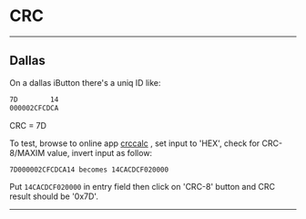 # CRC

---

## Dallas

On a dallas iButton there's a uniq ID like:

```txt
7D        14
000002CFCDCA
```

CRC = 7D

To test, browse to online app [crccalc](https://crccalc.com/) , set input to 'HEX', check for CRC-8/MAXIM value,
invert input as follow:

```txt
7D000002CFCDCA14 becomes 14CACDCF020000
```

Put `14CACDCF020000` in entry field then click on 'CRC-8' button and CRC result should be '0x7D'.

---

